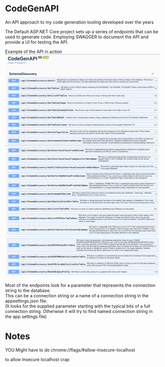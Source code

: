 # CodeGenAPI
An API approach to my code generation tooling developed over the years

The Default ASP.NET Core project sets up a series of endpoints that can be used to generate code.
Employing SWAGGER to document the API and provide a UI for testing the API.

Example of the API in action
![](Images/ScreenShot1.png)
![](Images/ScreenShot2.png)
![](Images/ScreenShot3.png)

Most of the endpoints look for a parameter that represents the
connection string to the database.  
This can be a connection string or a name of a connection string in the appsettings.json file.  
(It looks for the supplied parameter starting with the typical bits of a full connection string. Otherwise it will try to find named connection string in the app settings file)



# Notes
YOU Might have to do
chrome://flags/#allow-insecure-localhost

to allow Insecure localhost crap
